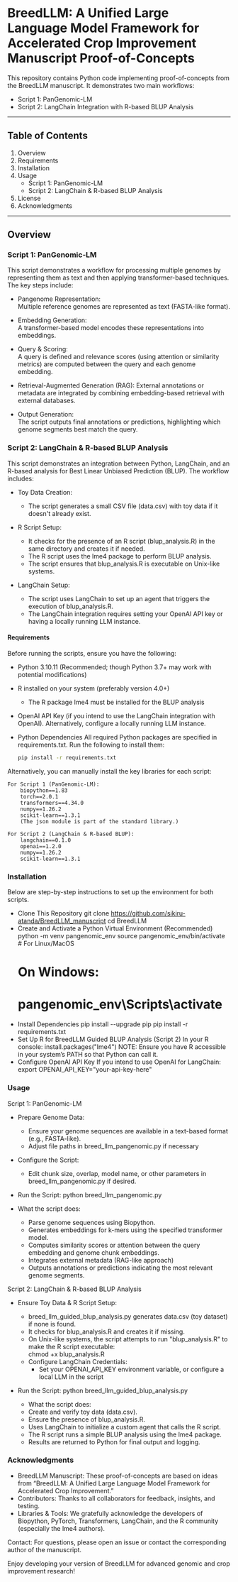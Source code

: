# BreedLLM: A Unified Large Language Model Framework for Accelerated Crop Improvement Manuscript Proof-of-Concepts

This repository contains Python code implementing proof-of-concepts from the BreedLLM manuscript. It demonstrates two main workflows:

- Script 1: PanGenomic-LM  
- Script 2: LangChain Integration with R-based BLUP Analysis

---

## Table of Contents

1. Overview
2. Requirements
3. Installation
4. Usage
    - Script 1: PanGenomic-LM
    - Script 2: LangChain & R-based BLUP Analysis
5. License
6. Acknowledgments

---

## Overview

### Script 1: PanGenomic-LM

This script demonstrates a workflow for processing multiple genomes by representing them as text and then applying transformer-based techniques. 
The key steps include:

- Pangenome Representation:  
  Multiple reference genomes are represented as text (FASTA-like format).

- Embedding Generation:  
  A transformer-based model encodes these representations into embeddings.

- Query & Scoring:  
  A query is defined and relevance scores (using attention or similarity metrics) are computed between the query and each genome embedding.

- Retrieval-Augmented Generation (RAG): 
  External annotations or metadata are integrated by combining embedding-based retrieval with external databases.

- Output Generation:  
  The script outputs final annotations or predictions, highlighting which genome segments best match the query.

### Script 2: LangChain & R-based BLUP Analysis

This script demonstrates an integration between Python, LangChain, and an R-based analysis for Best Linear Unbiased Prediction (BLUP). 
  The workflow includes:

- Toy Data Creation:
    - The script generates a small CSV file (data.csv) with toy data if it doesn't already exist.

- R Script Setup:
  - It checks for the presence of an R script (blup_analysis.R) in the same directory and creates it if needed.
  - The R script uses the lme4 package to perform BLUP analysis.
  - The script ensures that blup_analysis.R is executable on Unix-like systems.

- LangChain Setup:
  - The script uses LangChain to set up an agent that triggers the execution of blup_analysis.R.
  - The LangChain integration requires setting your OpenAI API key or having a locally running LLM instance.

#### Requirements
Before running the scripts, ensure you have the following:

- Python 3.10.11 (Recommended; though Python 3.7+ may work with potential modifications)
- R installed on your system (preferably version 4.0+)
  - The R package lme4 must be installed for the BLUP analysis
- OpenAI API Key (if you intend to use the LangChain integration with OpenAI). Alternatively, configure a locally running LLM instance.

- Python Dependencies
  All required Python packages are specified in requirements.txt.
  Run the following to install them:
  ```bash
  pip install -r requirements.txt
  ```
 Alternatively, you can manually install the key libraries for each script:

    For Script 1 (PanGenomic-LM):
        biopython==1.83
        torch==2.0.1
        transformers==4.34.0
        numpy==1.26.2
        scikit-learn==1.3.1
        (The json module is part of the standard library.)

    For Script 2 (LangChain & R-based BLUP):
        langchain==0.1.0
        openai==1.2.0
        numpy==1.26.2
        scikit-learn==1.3.1

### Installation

Below are step-by-step instructions to set up the environment for both scripts.
- Clone This Repository
    git clone https://github.com/sikiru-atanda/BreedLLM_manuscript
    cd BreedLLM
- Create and Activate a Python Virtual Environment (Recommended)
    python -m venv pangenomic_env
    source pangenomic_env/bin/activate   # For Linux/MacOS
    # On Windows:
    # pangenomic_env\Scripts\activate
- Install Dependencies
    pip install --upgrade pip
    pip install -r requirements.txt
- Set Up R for BreedLLM Guided BLUP Analysis (Script 2)
  In your R console:
    install.packages("lme4")
NOTE: Ensure you have R accessible in your system’s PATH so that Python can call it.
- Configure OpenAI API Key
  If you intend to use OpenAI for LangChain:
    export OPENAI_API_KEY="your-api-key-here"

### Usage
Script 1: PanGenomic-LM

- Prepare Genome Data:
    - Ensure your genome sequences are available in a text-based format (e.g., FASTA-like).
    - Adjust file paths in breed_llm_pangenomic.py if necessary

- Configure the Script:
    - Edit chunk size, overlap, model name, or other parameters in breed_llm_pangenomic.py if desired.

- Run the Script:
	  python breed_llm_pangenomic.py
	
- What the script does:
    - Parse genome sequences using Biopython.
    - Generates embeddings for k-mers using the specified transformer model.
    - Computes similarity scores or attention between the query embedding and genome chunk embeddings.
    - Integrates external metadata (RAG-like approach)
    - Outputs annotations or predictions indicating the most relevant genome segments.
	
Script 2: LangChain & R-based BLUP Analysis

- Ensure Toy Data & R Script Setup:
   - breed_llm_guided_blup_analysis.py generates data.csv (toy dataset) if none is found.
   - It checks for blup_analysis.R and creates it if missing.
   - On Unix-like systems, the script attempts to run "blup_analysis.R" to make the R script executable:   
       chmod +x blup_analysis.R
   - Configure LangChain Credentials:
      - Set your OPENAI_API_KEY environment variable, or configure a local LLM in the script

 - Run the Script:
	python breed_llm_guided_blup_analysis.py
	
	- What the script does:
    - Create and verify toy data (data.csv).
    - Ensure the presence of blup_analysis.R.
    - Uses LangChain to initialize a custom agent that calls the R script.
    - The R script runs a simple BLUP analysis using the lme4 package.
    - Results are returned to Python for final output and logging.
	
### Acknowledgments
- BreedLLM Manuscript: These proof-of-concepts are based on ideas from “BreedLLM: 
                        A Unified Large Language Model Framework for Accelerated Crop Improvement.”
- Contributors: Thanks to all collaborators for feedback, insights, and testing.
- Libraries & Tools: We gratefully acknowledge the developers of Biopython, PyTorch, Transformers, LangChain, and the R community (especially the lme4 authors).

Contact: For questions, please open an issue or contact the corresponding author of the manuscript.

Enjoy developing your version of BreedLLM for advanced genomic and crop improvement research!